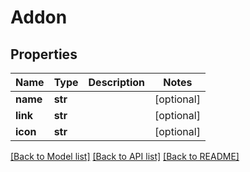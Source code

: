 # Addon

## Properties
Name | Type | Description | Notes
------------ | ------------- | ------------- | -------------
**name** | **str** |  | [optional] 
**link** | **str** |  | [optional] 
**icon** | **str** |  | [optional] 

[[Back to Model list]](../README.md#documentation-for-models) [[Back to API list]](../README.md#documentation-for-api-endpoints) [[Back to README]](../README.md)



